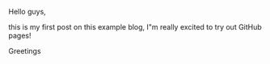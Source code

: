 Hello guys, 


this is my first post on this example blog, I"m really excited to try out GitHub pages!

Greetings
